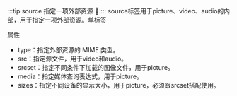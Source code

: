  
:::tip source 指定一项外部资源 :dragon:
:::
source标签用于picture、video、audio的内部，用于指定一项外部资源。单标签

属性
+ type：指定外部资源的 MIME 类型。
+ src：指定源文件，用于video和audio。
+ srcset：指定不同条件下加载的图像文件，用于picture。
+ media：指定媒体查询表达式，用于picture。
+ sizes：指定不同设备的显示大小，用于picture，必须跟srcset搭配使用。
